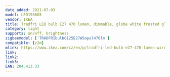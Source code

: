 ```yaml
---
date_added: 2021-07-03
model: LED1936G5
vendor: IKEA
title: Tradfri LED bulb E27 470 lumen, dimmable, globe white frosted glass
category: light
supports: on/off, brightness
zigbeemodel: ['TRADFRIbulbG125E27WSopal470lm']
compatible: [z2m]
mlink: https://www.ikea.com/cz/en/p/tradfri-led-bulb-e27-470-lumen-wireless-dimmable-white-spectrum-globe-white-frosted-glass-20441333/
link: 
link2: 
link3: 
EAN: 204.413.33
---
```

